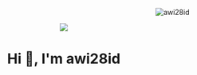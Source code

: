 <p align="end">
<img src="https://komarev.com/ghpvc/?username=awi28id&label=Profile%20views&color=0e75b6&style=flat" alt="awi28id" />
</p>

<p align="center">
  <img src="https://images.unsplash.com/photo-1484383707950-89c8d3276e53?q=80&w=1629&auto=format&fit=crop&ixlib=rb-4.0.3&ixid=M3wxMjA3fDB8MHxwaG90by1wYWdlfHx8fGVufDB8fHx8fA%3D%3D">
</p>
<h1 align="center">Hi 👋, I'm awi28id</h1>
